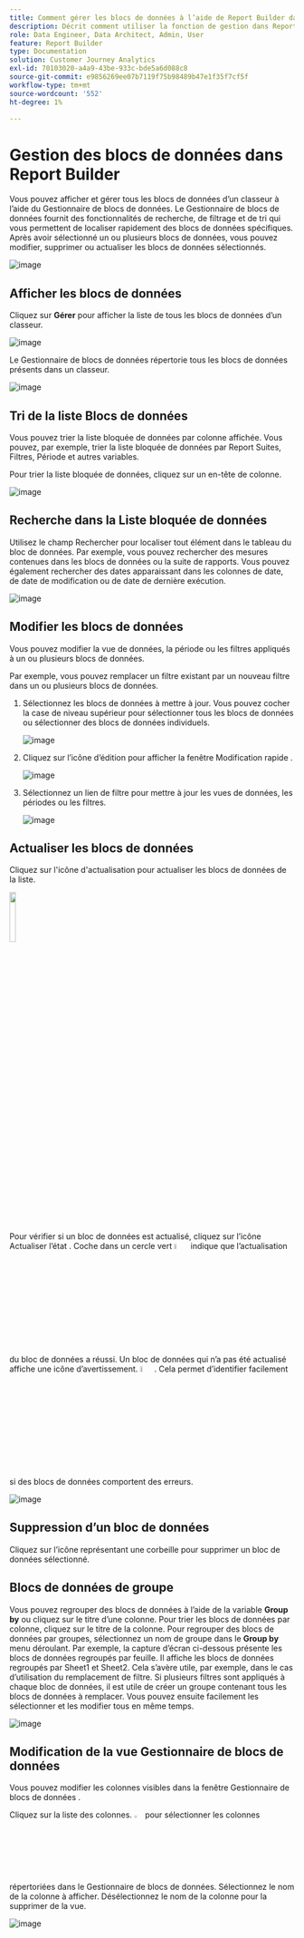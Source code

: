 ```yaml
---
title: Comment gérer les blocs de données à l’aide de Report Builder dans Customer Journey Analytics
description: Décrit comment utiliser la fonction de gestion dans Report Builder
role: Data Engineer, Data Architect, Admin, User
feature: Report Builder
type: Documentation
solution: Customer Journey Analytics
exl-id: 70103020-a4a9-43be-933c-bde5a6d088c8
source-git-commit: e9856269ee07b7119f75b98489b47e1f35f7cf5f
workflow-type: tm+mt
source-wordcount: '552'
ht-degree: 1%

---
```


# Gestion des blocs de données dans Report Builder

Vous pouvez afficher et gérer tous les blocs de données d’un classeur à l’aide du Gestionnaire de blocs de données. Le Gestionnaire de blocs de données fournit des fonctionnalités de recherche, de filtrage et de tri qui vous permettent de localiser rapidement des blocs de données spécifiques. Après avoir sélectionné un ou plusieurs blocs de données, vous pouvez modifier, supprimer ou actualiser les blocs de données sélectionnés.

![image](./assets/image52.png)

## Afficher les blocs de données

Cliquez sur **Gérer** pour afficher la liste de tous les blocs de données d’un classeur.


![image](./assets/image53.png)

Le Gestionnaire de blocs de données répertorie tous les blocs de données présents dans un classeur. 

![image](./assets/image52.png)

## Tri de la liste Blocs de données

Vous pouvez trier la liste bloquée de données par colonne affichée. Vous pouvez, par exemple, trier la liste bloquée de données par Report Suites, Filtres, Période et autres variables.

Pour trier la liste bloquée de données, cliquez sur un en-tête de colonne.

![image](./assets/image54.png)

## Recherche dans la Liste bloquée de données

Utilisez le champ Rechercher pour localiser tout élément dans le tableau du bloc de données. Par exemple, vous pouvez rechercher des mesures contenues dans les blocs de données ou la suite de rapports. Vous pouvez également rechercher des dates apparaissant dans les colonnes de date, de date de modification ou de date de dernière exécution.

![image](./assets/image55.png)

## Modifier les blocs de données

Vous pouvez modifier la vue de données, la période ou les filtres appliqués à un ou plusieurs blocs de données.

Par exemple, vous pouvez remplacer un filtre existant par un nouveau filtre dans un ou plusieurs blocs de données.

1. Sélectionnez les blocs de données à mettre à jour. Vous pouvez cocher la case de niveau supérieur pour sélectionner tous les blocs de données ou sélectionner des blocs de données individuels.

   ![image](./assets/image56.png)

1. Cliquez sur l’icône d’édition pour afficher la fenêtre Modification rapide .

   ![image](./assets/image58.png)

1. Sélectionnez un lien de filtre pour mettre à jour les vues de données, les périodes ou les filtres.

   ![image](./assets/image59.png)

## Actualiser les blocs de données

Cliquez sur l&#39;icône d&#39;actualisation pour actualiser les blocs de données de la liste.

<img src="./assets/refresh-icon.png" width="15%"/>

Pour vérifier si un bloc de données est actualisé, cliquez sur l’icône Actualiser l’état . Coche dans un cercle vert <img src="./assets/refresh-success.png" width="5%"/> indique que l’actualisation du bloc de données a réussi. Un bloc de données qui n’a pas été actualisé affiche une icône d’avertissement. <img src="./assets/refresh-failure.png" width="5%"/>.  Cela permet d’identifier facilement si des blocs de données comportent des erreurs.


![image](./assets/image512.png)

## Suppression d’un bloc de données

Cliquez sur l’icône représentant une corbeille pour supprimer un bloc de données sélectionné.

## Blocs de données de groupe

Vous pouvez regrouper des blocs de données à l’aide de la variable **Group by** ou cliquez sur le titre d’une colonne. Pour trier les blocs de données par colonne, cliquez sur le titre de la colonne. Pour regrouper des blocs de données par groupes, sélectionnez un nom de groupe dans le **Group by** menu déroulant. Par exemple, la capture d’écran ci-dessous présente les blocs de données regroupés par feuille. Il affiche les blocs de données regroupés par Sheet1 et Sheet2.  Cela s’avère utile, par exemple, dans le cas d’utilisation du remplacement de filtre. Si plusieurs filtres sont appliqués à chaque bloc de données, il est utile de créer un groupe contenant tous les blocs de données à remplacer. Vous pouvez ensuite facilement les sélectionner et les modifier tous en même temps.

![image](./assets/group-data-blocks.png)

## Modification de la vue Gestionnaire de blocs de données

Vous pouvez modifier les colonnes visibles dans la fenêtre Gestionnaire de blocs de données .


Cliquez sur la liste des colonnes. <img src="./assets/image515.png" width="3%"/> pour sélectionner les colonnes répertoriées dans le Gestionnaire de blocs de données. Sélectionnez le nom de la colonne à afficher. Désélectionnez le nom de la colonne pour la supprimer de la vue.

![image](./assets/image516.png)
